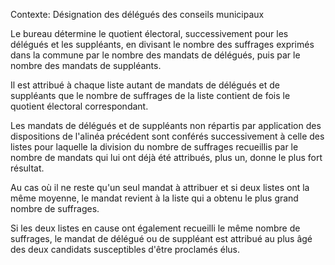 Contexte: Désignation des délégués des conseils municipaux

Le bureau détermine le quotient électoral, successivement pour les délégués et les suppléants, en divisant le nombre des suffrages exprimés dans la commune par le nombre des mandats de délégués, puis par le nombre des mandats de suppléants.

Il est attribué à chaque liste autant de mandats de délégués et de suppléants que le nombre de suffrages de la liste contient de fois le quotient électoral correspondant.

Les mandats de délégués et de suppléants non répartis par application des dispositions de l'alinéa précédent sont conférés successivement à celle des listes pour laquelle la division du nombre de suffrages recueillis par le nombre de mandats qui lui ont déjà été attribués, plus un, donne le plus fort résultat.

Au cas où il ne reste qu'un seul mandat à attribuer et si deux listes ont la même moyenne, le mandat revient à la liste qui a obtenu le plus grand nombre de suffrages.

Si les deux listes en cause ont également recueilli le même nombre de suffrages, le mandat de délégué ou de suppléant est attribué au plus âgé des deux candidats susceptibles d'être proclamés élus.